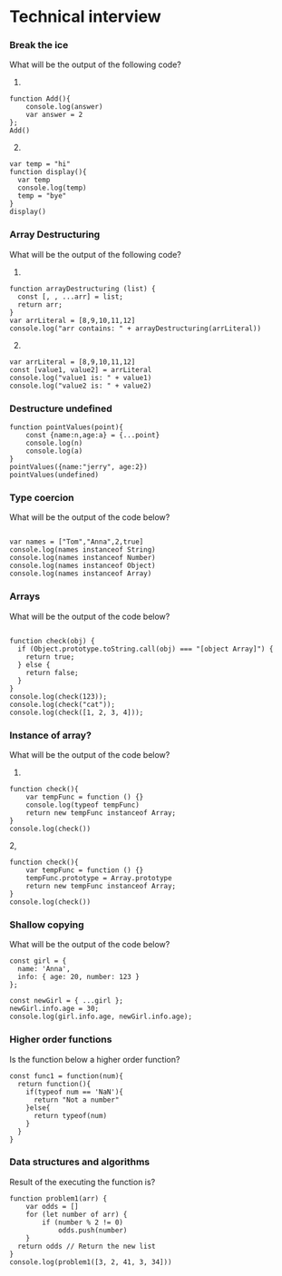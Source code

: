
# Technical interview

### Break the ice

What will be the output of the following code?

1) 
```
function Add(){
    console.log(answer)
    var answer = 2
};
Add()
```
2)
```
var temp = "hi"
function display(){
  var temp
  console.log(temp)
  temp = "bye" 
}
display()
```

### Array Destructuring

What will be the output of the following code?

1)
``` 
function arrayDestructuring (list) {
  const [, , ...arr] = list; 
  return arr;
} 
var arrLiteral = [8,9,10,11,12]
console.log("arr contains: " + arrayDestructuring(arrLiteral))
```

2)

``` 
var arrLiteral = [8,9,10,11,12]
const [value1, value2] = arrLiteral
console.log("value1 is: " + value1)
console.log("value2 is: " + value2)
```

### Destructure undefined

```
function pointValues(point){
    const {name:n,age:a} = {...point} 
    console.log(n)
    console.log(a)
}
pointValues({name:"jerry", age:2})
pointValues(undefined)
```

### Type coercion
What will be the output of the code below?

```

var names = ["Tom","Anna",2,true]
console.log(names instanceof String)
console.log(names instanceof Number)
console.log(names instanceof Object)
console.log(names instanceof Array)

```

### Arrays
What will be the output of the code below?

```

function check(obj) {
  if (Object.prototype.toString.call(obj) === "[object Array]") {
    return true;
  } else {
    return false;
  }
}
console.log(check(123));
console.log(check("cat"));
console.log(check([1, 2, 3, 4]));

```

### Instance of array?
What will be the output of the code below?

1.
```
function check(){
    var tempFunc = function () {}
    console.log(typeof tempFunc)
    return new tempFunc instanceof Array; 
}
console.log(check())

```

2,
```
function check(){
    var tempFunc = function () {}
    tempFunc.prototype = Array.prototype
    return new tempFunc instanceof Array; 
}
console.log(check())
```

### Shallow copying

What will be the output of the code below?

```
const girl = {
  name: 'Anna',
  info: { age: 20, number: 123 }
};

const newGirl = { ...girl };
newGirl.info.age = 30;
console.log(girl.info.age, newGirl.info.age);
```

### Higher order functions

Is the function below a higher order function?
```
const func1 = function(num){
  return function(){
    if(typeof num == 'NaN'){
      return "Not a number"
    }else{
      return typeof(num)
    }
  }
}
```

### Data structures and algorithms

Result of the executing the function is?

```
function problem1(arr) {
    var odds = []
    for (let number of arr) {
        if (number % 2 != 0)
            odds.push(number)
    }
  return odds // Return the new list
}
console.log(problem1([3, 2, 41, 3, 34]))
```
